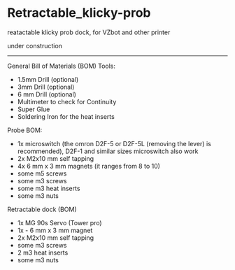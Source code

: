 # Retractable_klicky-prob
reatactable klicky prob dock, for VZbot and other printer 

under construction 
_________________________________________________________
General Bill of Materials (BOM)
Tools:

- 1.5mm Drill (optional)
- 3mm Drill (optional)
- 6 mm Drill (optional)
- Multimeter to check for Continuity
- Super Glue
- Soldering Iron for the heat inserts

Probe BOM:

- 1x microswitch (the omron D2F-5 or D2F-5L (removing the lever) is recommended), D2F-1 and similar sizes microswitch also work
- 2x M2x10 mm self tapping
- 4x 6 mm x 3 mm magnets (it ranges from 8 to 10)
- some m5 screws
- some m3 screws
- some m3 heat inserts
- some m3 nuts

Retractable dock (BOM)

- 1x MG 90s Servo (Tower pro)
- 1x - 6 mm x 3 mm magnet 
- 2x M2x10 mm self tapping
- some m3 screws
- 2 m3 heat inserts
- some m3 nuts
